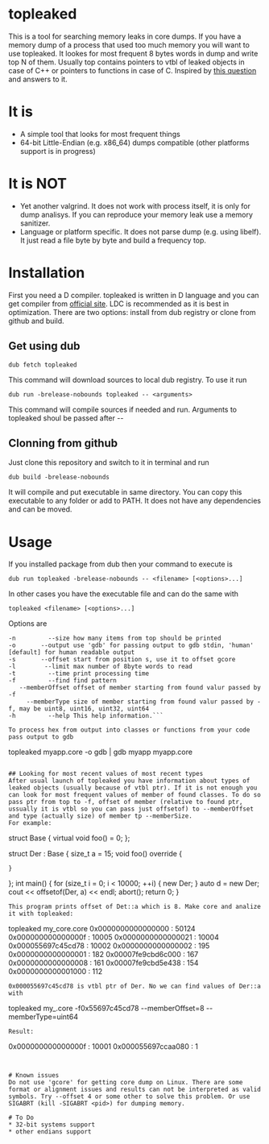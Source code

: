 # topleaked
This is a tool for searching memory leaks in core dumps. If you have a memory dump of a process that used too much memory you will want to use topleaked. It lookes for most frequent 8 bytes words in dump and write top N of them. Usually top contains pointers to vtbl of leaked objects in case of C++ or pointers to functions in case of C. Inspired by [this question](https://stackoverflow.com/questions/27598986/how-to-analyze-memory-leak-from-coredump) and answers to it.

# It is
* A simple tool that looks for most frequent things
* 64-bit Little-Endian (e.g. x86_64) dumps compatible (other platforms support is in progress)

# It is NOT
* Yet another valgrind. It does not work with process itself, it is only for dump analisys. If you can reproduce your memory leak use a memory sanitizer.
* Language or platform specific. It does not parse dump (e.g. using libelf). It just read a file byte by byte and build a frequency top.

# Installation
First you need a D compiler. topleaked is written in D language and you can get compiler from [official site](https://dlang.org). LDC is recommended as it is best in optimization.
There are two options: install from dub registry or clone from github and build.

## Get using dub
```
dub fetch topleaked
```
This command will download sources to local dub registry. To use it run
```
dub run -brelease-nobounds topleaked -- <arguments>
```
This command will compile sources if needed and run. Arguments to topleaked shoul be passed after --

## Clonning from github
Just clone this repository and switch to it in terminal and run
```
dub build -brelease-nobounds
```
It will compile and put executable in same directory. You can copy this executable to any folder or add to PATH. It does not have any dependencies and can be moved.

# Usage
If you installed package from dub then your command to execute is
```
dub run topleaked -brelease-nobounds -- <filename> [<options>...]
```
In other cases you have the executable file and can do the same with
```
topleaked <filename> [<options>...]
```

Options are
```
-n         --size how many items from top should be printed
-o       --output use 'gdb' for passing output to gdb stdin, 'human' [default] for human readable output
-s       --offset start from position s, use it to offset gcore
-l        --limit max number of 8byte words to read
-t         --time print processing time
-f         --find find pattern
   --memberOffset offset of member starting from found valur passed by -f
     --memberType size of member starting from found valur passed by -f, may be uint8, uint16, uint32, uint64
-h         --help This help information.```

To process hex from output into classes or functions from your code pass output to gdb
```
topleaked myapp.core -o gdb | gdb myapp myapp.core
```

## Looking for most recent values of most recent types
After usual launch of topleaked you have information about types of leaked objects (usually because of vtbl ptr). If it is not enough you can look for most frequent values of member of found classes. To do so pass ptr from top to -f, offset of member (relative to found ptr, ussually it is vtbl so you can pass just offsetof) to --memberOffset and type (actually size) of member tp --memberSize.
For example:
```
struct Base {
    virtual void foo() = 0;
};

struct Der : Base {
    size_t a = 15;
    void foo() override {

    }
};
int main()
{
    for (size_t i = 0; i < 10000; ++i) {
        new Der;
    }
    auto d = new Der;
    cout << offsetof(Der, a) << endl;
    abort();
    return 0;
}
```
This program prints offset of Det::a which is 8. Make core and analize it with topleaked:
```
topleaked  my_core.core
0x0000000000000000 : 50124
0x000000000000000f : 10005
0x0000000000000021 : 10004
0x000055697c45cd78 : 10002
0x0000000000000002 : 195
0x0000000000000001 : 182
0x00007fe9cbd6c000 : 167
0x0000000000000008 : 161
0x00007fe9cbd5e438 : 154
0x0000000000001000 : 112

```
0x000055697c45cd78 is vtbl ptr of Der. No we can find values of Der::a with
```
topleaked my_.core -f0x55697c45cd78 --memberOffset=8 --memberType=uint64
```
Result:
```
0x000000000000000f : 10001
0x000055697ccaa080 : 1
```


# Known issues
Do not use 'gcore' for getting core dump on Linux. There are some format or alignment issues and results can not be interpreted as valid symbols. Try --offset 4 or some other to solve this problem. Or use SIGABRT (kill -SIGABRT <pid>) for dumping memory.

# To Do
* 32-bit systems support
* other endians support
